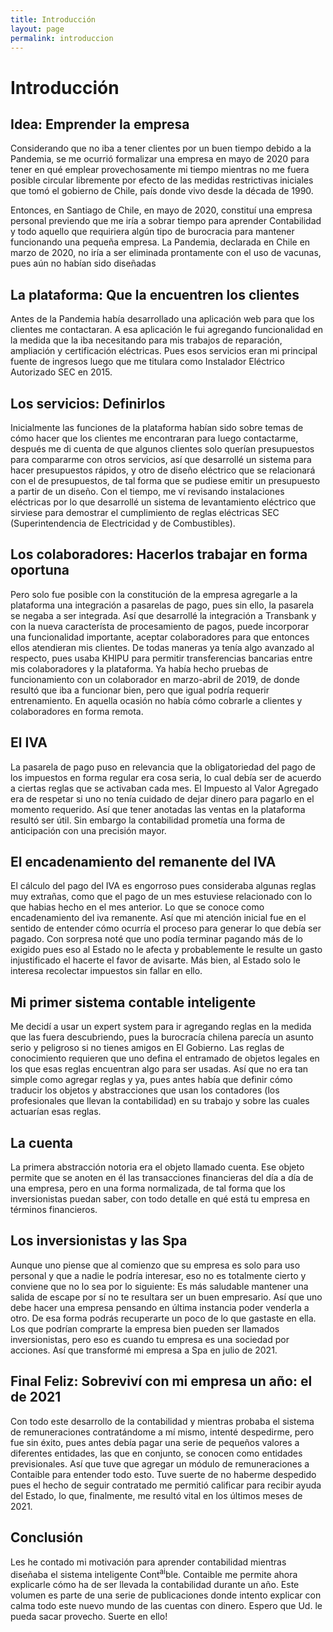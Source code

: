 ```yaml
---
title: Introducción
layout: page
permalink: introduccion
---
```


# Introducción


## Idea: Emprender la empresa
Considerando que no iba a tener clientes por un buen tiempo debido a la Pandemia, se me ocurrió formalizar una empresa en mayo de 2020 para tener en qué emplear provechosamente mi tiempo mientras no me fuera posible circular libremente por efecto de las medidas restrictivas iniciales que tomó el gobierno de Chile, país donde vivo desde la década de 1990.


Entonces, en Santiago de Chile, en mayo de 2020, constituí una empresa personal previendo que me iría a sobrar tiempo para aprender Contabilidad y todo aquello que requiriera algún tipo de burocracia para mantener funcionando una pequeña empresa. La Pandemia, declarada en Chile en marzo de 2020, no iría a ser eliminada prontamente con el uso de vacunas, pues aún no habían sido diseñadas

## La plataforma: Que la encuentren los clientes
Antes de la Pandemia había desarrollado una aplicación web para que los clientes me contactaran. A esa aplicación le fui agregando funcionalidad en la medida que la iba necesitando para mis trabajos de reparación, ampliación y certificación eléctricas. Pues esos servicios eran mi principal fuente de ingresos luego que me titulara como Instalador Eléctrico Autorizado SEC en 2015.

## Los servicios: Definirlos
Inicialmente las funciones de la plataforma habían sido sobre temas de cómo hacer que los clientes me encontraran para luego contactarme, después me di cuenta de que algunos clientes solo querían presupuestos para compararme con otros servicios, así que desarrollé un sistema para hacer presupuestos rápidos, y otro de diseño eléctrico que se relacionará con el de presupuestos, de tal forma que se pudiese emitir un presupuesto a partir de un diseño. Con el tiempo, me ví revisando instalaciones eléctricas por lo que desarrollé un sistema de levantamiento eléctrico que sirviese para demostrar el cumplimiento de reglas eléctricas SEC (Superintendencia de Electricidad y de Combustibles).

## Los colaboradores: Hacerlos trabajar en forma oportuna
 Pero solo fue posible con la constitución de la empresa agregarle a la plataforma una integración a pasarelas de pago, pues sin ello, la pasarela se negaba a ser integrada. Así que desarrollé la integración a Transbank y con la nueva característa de procesamiento de pagos, puede incorporar una funcionalidad importante, aceptar colaboradores para que entonces ellos atendieran mis clientes. De todas maneras ya tenía algo avanzado al respecto, pues usaba KHIPU para permitir transferencias bancarias entre mis colaboradores y la plataforma. Ya había hecho pruebas de funcionamiento con un colaborador en marzo-abril de 2019, de donde resultó que iba a funcionar bien, pero que igual podría requerir entrenamiento. En aquella ocasión no había cómo cobrarle a clientes y colaboradores en forma remota.

## El IVA
La pasarela de pago puso en relevancia que la obligatoriedad del pago de los impuestos en forma regular era cosa seria, lo cual debía ser de acuerdo a ciertas reglas que se activaban cada mes. El Impuesto al Valor Agregado era de respetar si uno no tenía cuidado de dejar dinero para pagarlo en el momento requerido. Así que tener anotadas las ventas en la plataforma resultó ser útil. Sin embargo la contabilidad prometía una forma de anticipación con una precisión mayor.

## El encadenamiento del remanente del IVA
El cálculo del pago del IVA es engorroso pues consideraba algunas reglas muy extrañas, como que el pago de un mes estuviese relacionado con lo que habias hecho en el mes anterior. Lo que se conoce como encadenamiento del iva remanente. Así que mi atención inicial fue en el sentido de entender cómo ocurría el proceso para generar lo que debía ser pagado. Con sorpresa noté que uno podía terminar pagando más de lo exigido pues eso al Estado no le afecta y probablemente le resulte un gasto injustificado el hacerte el favor de avisarte. Más bien, al Estado solo le interesa recolectar impuestos sin fallar en ello.


## Mi primer sistema contable inteligente
Me decidí a usar un expert system para ir agregando reglas en la medida que las fuera descubriendo, pues la burocracía chilena parecía un asunto serio y peligroso si no tienes amigos en El Gobierno. Las reglas de conocimiento requieren que uno defina el entramado de objetos legales en los que esas reglas encuentran algo para ser usadas. Así que no era tan simple como agregar reglas y ya, pues antes había que definir cómo traducir los objetos y abstracciones que usan los contadores (los profesionales que llevan la contabilidad) en su trabajo y sobre las cuales actuarían esas reglas.


## La cuenta
La primera abstracción notoria era el objeto llamado cuenta. Ese objeto permite que se anoten en él las transacciones financieras del día a día de una empresa, pero en una forma normalizada, de tal forma que los inversionistas puedan saber, con todo detalle en qué está tu empresa en términos financieros.


## Los inversionistas y las Spa
Aunque uno piense que al comienzo que su empresa es solo para uso personal y que a nadie le podría interesar, eso no es totalmente cierto y conviene que no lo sea por lo siguiente: Es más saludable mantener una salida de escape por sí no te resultara ser un buen empresario. Así que uno debe hacer una empresa pensando en última instancia poder venderla a otro. De esa forma podrás recuperarte un poco de lo que gastaste en ella. Los que podrían comprarte la empresa bien pueden ser llamados inversionistas, pero eso es cuando tu empresa es una sociedad por acciones. Así que transformé mi empresa a Spa en julio de 2021.


## Final Feliz: Sobreviví con mi empresa un año: el de 2021
Con todo este desarrollo de la contabilidad y mientras probaba el sistema de remuneraciones contratándome a mí mismo, intenté despedirme, pero fue sin éxito, pues antes debía pagar una serie de pequeños valores a diferentes entidades, las que en conjunto, se conocen como entidades previsionales. Así que tuve que agregar un módulo de remuneraciones a Contaible para entender todo esto. Tuve suerte de no haberme despedido pues el hecho de seguir contratado me permitió calificar para recibir ayuda del Estado, lo que, finalmente, me resultó vital en los últimos meses de 2021.


## Conclusión
Les he contado mi motivación para aprender contabilidad mientras diseñaba el sistema inteligente Cont<sup>ai</sup>ble. Contaible me permite ahora explicarle cómo ha de ser llevada la contabilidad durante un año. Este volumen es parte de una serie de publicaciones donde intento explicar con calma todo este nuevo mundo de las cuentas con dinero. Espero que Ud. le pueda sacar provecho. Suerte en ello!

